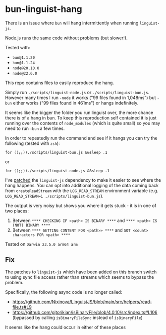 # bun-linguist-hang

There is an issue where `bun` will hang intermittently when running `linguist-js`.

Node.js runs the same code without problems (but slower!).

Tested with:
 * `bun@1.1.20`
 * `bun@1.1.24`
 * `node@20.10.0`
 * `node@22.6.0`

This repo contains files to easily reproduce the hang.

Simply run `./scripts/linguist-node.js` or `./scripts/linguist-bun.js`. However many
times I run `-node` it works ("99 files found in 1,048ms") but `-bun` either works
("99 files found in 461ms") or hangs indefinitely. 

It seems like the bigger the folder you run linguist over, the more chance there is
of a hang in bun. To keep this reproduction self contained it is just running over
the contents of `node_modules` (which is quite small) so you may need to run `-bun`
a few times.

In order to repeatedly run the command and see if it hangs you can try the following
(tested with `zsh`):

`for ((;;))./scripts/linguist-bun.js &&sleep .1`

or 

`for ((;;))./scripts/linguist-node.js &&sleep .1`

I've [patched](https://bun.sh/docs/install/patch) the `linguist-js` dependency to make 
it easier to see where the hang happens. You can opt into additional logging of the 
data coming back from `createReadStream` with the `LOG_READ_STREAM` environment variable
(e.g. `LOG_READ_STREAM=1 ./scripts/linguist-bun.js`). 

The output is very noisy but shows you where it gets stuck - it is in one of two places:

 1. Between `**** CHECKING IF <path> IS BINARY ****` and `**** <path> IS (NOT) BINARY ****`
 2. Between `**** GETTING CONTENT FOR <path>> ****` and `GOT <count> characters FOR <path> ****`

Tested on `Darwin 23.5.0 arm64 arm`

## Fix

The patches to `linguist-js` which have been added on this branch switch to using sync
file access rather than streams which seems to bypass the problem.

Specifically, the following async code is no longer called:

 * https://github.com/Nixinova/LinguistJS/blob/main/src/helpers/read-file.ts#L9
 * https://github.com/gjtorikian/isBinaryFile/blob/4.0.10/src/index.ts#L106 (bypassed by 
   calling `isBinaryFileSync` instead of `isBinaryFile`)

It seems like the hang could occur in either of these places